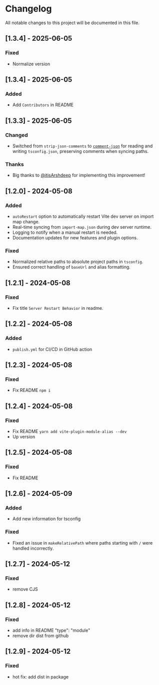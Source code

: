 # Changelog

All notable changes to this project will be documented in this file.

## [1.3.4] - 2025-06-05

### Fixed

- Normalize version

## [1.3.4] - 2025-06-05

### Added

- Add `Contributors` in README

## [1.3.3] - 2025-06-05

### Changed

- Switched from `strip-json-comments` to [`comment-json`](https://github.com/zeke/comment-json) for reading and writing `tsconfig.json`, preserving comments when syncing paths.

### Thanks

- Big thanks to [@itisArshdeep](https://github.com/itisArshdeep) for implementing this improvement!

## [1.2.0] - 2024-05-08

### Added

- `autoRestart` option to automatically restart Vite dev server on import map change.
- Real-time syncing from `import-map.json` during dev server runtime.
- Logging to notify when a manual restart is needed.
- Documentation updates for new features and plugin options.

### Fixed

- Normalized relative paths to absolute project paths in `tsconfig`.
- Ensured correct handling of `baseUrl` and alias formatting.

## [1.2.1] - 2024-05-08

### Fixed

- Fix title `Server Restart Behavior` in readme.

## [1.2.2] - 2024-05-08

### Added

- `publish.yml` for CI/CD in GitHub action

## [1.2.3] - 2024-05-08

### Fixed

- Fix README `npm i`

## [1.2.4] - 2024-05-08

### Fixed

- Fix README `yarn add vite-plugin-module-alias --dev`
- Up version

## [1.2.5] - 2024-05-08

### Fixed

- Fix README

## [1.2.6] - 2024-05-09

### Added

- Add new information for tsconfig

### Fixed

- Fixed an issue in `makeRelativePath` where paths starting with `/` were handled incorrectly.

## [1.2.7] - 2024-05-12

### Fixed

- remove CJS

## [1.2.8] - 2024-05-12

### Fixed

- add info in README "type": "module"
- remove dir dist from github 

## [1.2.9] - 2024-05-12

### Fixed

- hot fix: add dist in package

